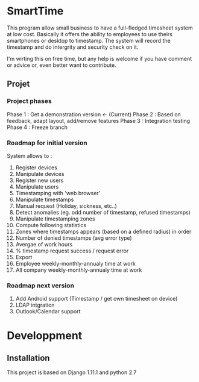 # SmartTime

This program allow small business to have a full-fledged timesheet system at low cost. Basically it offers the ability to employees to use theirs smartphones or desktop to timestamp. The system will record the timestamp and do intergrity and security check on it.

I'm wirting this on free time, but any help is welcome if you have comment or advice or, even better want to contribute.
## Projet  
### Project phases

Phase 1 : Get a demonstration version <- (Current)
Phase 2 : Based on feedback, adapt layout, add/remove features 
Phase 3 : Integration testing 
Phase 4 : Freeze branch 



### Roadmap for initial version
System allows to : 
1. Register devices
2. Manipulate devices
3. Register new users
3. Manipulate users
4. Timestamping with 'web browser'
5. Manipulate timestamps
  1. Manual request (Holiday, sickness, etc..)
6. Detect anomalies (eg. odd number of timestamp, refused timestamps)
7. Manipulate timestamping zones
8. Compute following statistics
  1. Zones where timestamps appears (based on a defined radius) in order
  2. Number of denied timestamps (avg error type)
  3. Avergae of work hours
  4. % timestamp request success / request error 
9. Export 
  1. Employee weekly-monthly-annualy time at work
  2. All company weekly-monthly-annualy time at work


### Roadmap next version

1. Add Android support (Timestamp / get own timesheet on device)
2. LDAP intgration
3. Outlook/Calendar support


# Developpment
## Installation 
This project is based on Django 1.11.1 and python 2.7
